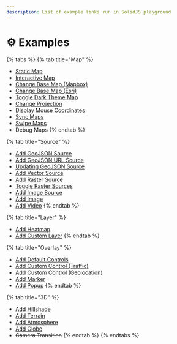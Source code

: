 ```yaml
---
description: List of example links run in SolidJS playground
---
```


# ⚙ Examples

{% tabs %}
{% tab title="Map" %}
* [Static Map](https://stackblitz.com/edit/solid-map-gl-static?embed=1&file=src%2FApp.tsx)
* [Interactive Map](https://stackblitz.com/edit/solid-map-gl-interactive?embed=1&file=src%2FApp.tsx)
* [Change Base Map (Mapbox)](https://stackblitz.com/edit/solid-map-gl-change-mb?embed=1&file=src%2FApp.tsx)
* [Change Base Map (Esri)](https://stackblitz.com/edit/solid-map-gl-change-esri?embed=1&file=src%2FApp.tsx)
* [Toggle Dark Theme Map](https://stackblitz.com/edit/solid-map-gl-dark-theme?embed=1&file=src%2FApp.tsx)
* [Change Projection](https://stackblitz.com/edit/solid-map-gl-projection?embed=1&file=src%2FApp.tsx)
* [Display Mouse Coordinates](https://stackblitz.com/edit/solid-map-gl-mouse?embed=1&file=src%2FApp.tsx)
* [Sync Maps](https://stackblitz.com/edit/solid-map-gl-sync?embed=1&file=src%2FApp.tsx)
* [Swipe Maps](https://stackblitz.com/edit/solid-map-gl-swipe?embed=1&file=src%2FApp.tsx)
* ~~Debug Maps~~
{% endtab %}

{% tab title="Source" %}
* [Add GeoJSON Source](https://stackblitz.com/edit/solid-map-gl-geojson?embed=1&file=src%2FApp.tsx)
* [Add GeoJSON URL Source](https://stackblitz.com/edit/solid-map-gl-url?embed=1&file=src%2FApp.tsx)
* [Updating GeoJSON Source](https://stackblitz.com/edit/solid-map-gl-update?embed=1&file=src%2FApp.tsx)
* [Add Vector Source](https://stackblitz.com/edit/solid-map-gl-vector?embed=1&file=src%2FApp.tsx)
* [Add Raster Source](https://stackblitz.com/edit/solid-map-gl-raster?embed=1&file=src%2FApp.tsx)
* [Toggle Raster Sources](https://stackblitz.com/edit/solid-map-gl-toggle-raster?embed=1&file=src%2FApp.tsx)
* [Add Image Source](https://stackblitz.com/edit/solid-map-gl-image-source?embed=1&file=src%2FApp.tsx)
* [Add Image](https://stackblitz.com/edit/solid-map-gl-image?embed=1&file=src%2FApp.tsx)
* [Add Video](https://stackblitz.com/edit/solid-map-gl-video?embed=1&file=src%2FApp.tsx)
{% endtab %}

{% tab title="Layer" %}
* [Add Heatmap](https://stackblitz.com/edit/solid-map-gl-heatmap?embed=1&file=src%2FApp.tsx)
* [Add Custom Layer](https://stackblitz.com/edit/solid-map-gl-custom-layer?embed=1&file=src%2FApp.tsx)
{% endtab %}

{% tab title="Overlay" %}
* [Add Default Controls](https://stackblitz.com/edit/solid-map-gl-controls?embed=1&file=src%2FApp.tsx)
* [Add Custom Control (Traffic)](https://stackblitz.com/edit/solid-map-gl-traffic?embed=1&file=src%2FApp.tsx)
* [Add Custom Control (Geolocation)](https://stackblitz.com/edit/solid-map-gl-geolocate?embed=1&file=src%2FApp.tsx)
* [Add Marker](https://stackblitz.com/edit/solid-map-gl-marker?embed=1&file=src%2FApp.tsx)
* [Add Popup](https://stackblitz.com/edit/solid-map-gl-popup?embed=1&file=src%2FApp.tsx)
{% endtab %}

{% tab title="3D" %}
* [Add Hillshade](https://stackblitz.com/edit/solid-map-gl-hillshade?embed=1&file=src%2FApp.tsx)
* [Add Terrain](https://stackblitz.com/edit/solid-map-gl-terrain?embed=1&file=src%2FApp.tsx)
* [Add Atmosphere](https://stackblitz.com/edit/solid-map-gl-atmosphere?embed=1&file=src%2FApp.tsx)
* [Add Globe](https://stackblitz.com/edit/solid-map-gl-globe?embed=1&file=src%2FApp.tsx)
* ~~Camera Transition~~
{% endtab %}
{% endtabs %}
